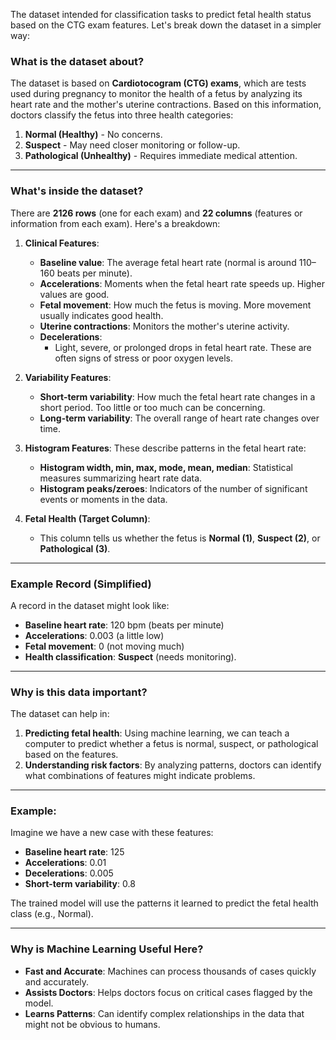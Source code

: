 The dataset intended for classification tasks to predict fetal health status based on the CTG exam features.
Let's break down the dataset in a simpler way:

### What is the dataset about?
The dataset is based on **Cardiotocogram (CTG) exams**, which are tests used during pregnancy to monitor the health of a fetus by analyzing its heart rate and the mother's uterine contractions. Based on this information, doctors classify the fetus into three health categories:
1. **Normal (Healthy)** - No concerns.
2. **Suspect** - May need closer monitoring or follow-up.
3. **Pathological (Unhealthy)** - Requires immediate medical attention.

---

### What's inside the dataset?
There are **2126 rows** (one for each exam) and **22 columns** (features or information from each exam). Here's a breakdown:

1. **Clinical Features**:
   - **Baseline value**: The average fetal heart rate (normal is around 110–160 beats per minute).
   - **Accelerations**: Moments when the fetal heart rate speeds up. Higher values are good.
   - **Fetal movement**: How much the fetus is moving. More movement usually indicates good health.
   - **Uterine contractions**: Monitors the mother's uterine activity.
   - **Decelerations**:
     - Light, severe, or prolonged drops in fetal heart rate. These are often signs of stress or poor oxygen levels.

2. **Variability Features**:
   - **Short-term variability**: How much the fetal heart rate changes in a short period. Too little or too much can be concerning.
   - **Long-term variability**: The overall range of heart rate changes over time.

3. **Histogram Features**:
   These describe patterns in the fetal heart rate:
   - **Histogram width, min, max, mode, mean, median**: Statistical measures summarizing heart rate data.
   - **Histogram peaks/zeroes**: Indicators of the number of significant events or moments in the data.

4. **Fetal Health (Target Column)**:
   - This column tells us whether the fetus is **Normal (1)**, **Suspect (2)**, or **Pathological (3)**.

---

### Example Record (Simplified)
A record in the dataset might look like:
- **Baseline heart rate**: 120 bpm (beats per minute)
- **Accelerations**: 0.003 (a little low)
- **Fetal movement**: 0 (not moving much)
- **Health classification**: **Suspect** (needs monitoring).

---

### Why is this data important?
The dataset can help in:
1. **Predicting fetal health**: Using machine learning, we can teach a computer to predict whether a fetus is normal, suspect, or pathological based on the features.
2. **Understanding risk factors**: By analyzing patterns, doctors can identify what combinations of features might indicate problems.

---

### Example:
Imagine we have a new case with these features:
- **Baseline heart rate**: 125
- **Accelerations**: 0.01
- **Decelerations**: 0.005
- **Short-term variability**: 0.8

The trained model will use the patterns it learned to predict the fetal health class (e.g., Normal).

---

### Why is Machine Learning Useful Here?
- **Fast and Accurate**: Machines can process thousands of cases quickly and accurately.
- **Assists Doctors**: Helps doctors focus on critical cases flagged by the model.
- **Learns Patterns**: Can identify complex relationships in the data that might not be obvious to humans.
